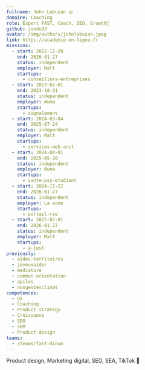 ```yaml
---
fullname: John Labuzan 🌞
domaine: Coaching
role: Expert FAST, Coach, SEO, Growth🎯
github: jondu33
avatar: /img/authors/johnlabuzan.jpeg
link: https://academie-en-ligne.fr
missions:
  - start: 2022-11-20
    end: 2026-01-27
    status: independent
    employer: Malt
    startups:
      - conseillers-entreprises
  - start: 2023-02-01
    end: 2023-10-31
    status: independent
    employer: Numa
    startups:
      - signalement
  - start: 2024-03-04
    end: 2025-07-24
    status: independent
    employer: Malt
    startups:
      - services-web-anct
  - start: 2024-04-01
    end: 2025-05-10
    status: independent
    employer: Numa
    startups:
      - sante-psy-etudiant
  - start: 2024-11-22
    end: 2026-01-27
    status: independent
    employer: La zone
    startups:
      - portail-rse
  - start: 2025-07-01
    end: 2026-01-27
    status: independent
    employer: Malt
    startups:
      - a-just
previously:
  - aides-territoires
  - jeveuxaider
  - mediature
  - commun.orientation
  - apilos
  - nosgestesclimat
competences:
  - UX
  - Coaching
  - Product strategy
  - Croissance
  - SEO
  - SEM
  - Product design
teams:
  - /teams/fast-dinum
---
```

Product design, Marketing digital, SEO, SEA, TikTok 🤘